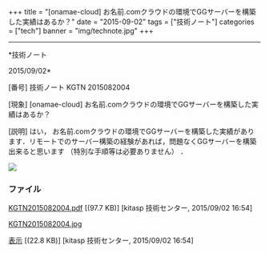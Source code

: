 ﻿+++
title = "[onamae-cloud] お名前.comクラウドの環境でGGサーバーを構築した実績はあるか？"
date = "2015-09-02"
tags = ["技術ノート"]
categories = ["tech"]
banner = "img/technote.jpg"
+++

-----------------------------------------------------------------------------------------------------------------------------

*技術ノート

2015/09/02*


[番号]
技術ノート KGTN 2015082004

[現象]
[onamae-cloud]
お名前.comクラウドの環境でGGサーバーを構築した実績はあるか？

[説明]
はい，
お名前.comクラウドの環境でGGサーバーを構築した実績があります．リモートでのサーバー構築の経験があれば，問題なくGGサーバーを構築出来ると思います
（特別な手順等は必要ありません） ．

![](http://techreport.kitasp.net/attachments/download/2220/KGTN2015082004.jpg)


### ファイル

 
 


[KGTN2015082004.pdf](http://techreport.kitasp.net/attachments/download/2219/KGTN2015082004.pdf)
 [(97.7 KB)] [kitasp 技術センター, 2015/09/02
16:54]

[KGTN2015082004.jpg](http://techreport.kitasp.net/attachments/download/2220/KGTN2015082004.jpg)

[表示](http://techreport.kitasp.net/attachments/2220/KGTN2015082004.jpg "表示")
 [(22.8 KB)] [kitasp 技術センター, 2015/09/02
16:54]


 


 

